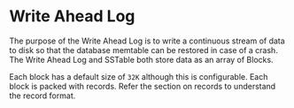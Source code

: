 Write Ahead Log
===============

The purpose of the Write Ahead Log is to write a continuous stream of data
to disk so that the database memtable can be restored in case of a crash.
The Write Ahead Log and SSTable both store data as an array of Blocks.

Each block has a default size of `32K` although this is configurable.
Each block is packed with records. Refer the section on records to 
understand the record format.




